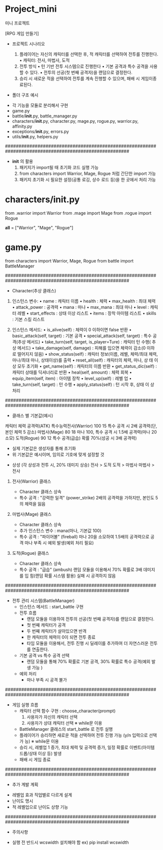 # Project_mini

미니 프로젝트

[RPG 게임 만들기]

- 프로젝트 시나리오

  1. 플레이어는 자신의 캐릭터를 선택한 후, 적 캐릭터를 선택하여 전투를 진행한다.
     • 캐릭터: 전사, 마법사, 도적
  2. 전투 방식 • 턴 기반 전투 시스템으로 진행한다 • 기본 공격과 특수 공격을 사용
     할 수 있다. • 전투의 선공(첫 번째 공격자)을 랜덤으로 결정한다.
  3. 승리 시 새로운 적을 선택하여 전투를 계속 진행할 수 있으며, 패배 시 게임이종
     료된다.

- 폴더 구조 예시

* 각 기능을 모듈로 분리해서 구현
* game.py
* battle/**init**.py, battle_manager.py
* characters/**init**.py, character.py, mage.py, rogue.py, warrior.py,
  affinity.py
* exceptions/**init**.py, errors.py
* utils/**init**.py, helpers.py

######################################################################################################

- **init** 의 활용
  1. 패키지가 import될 때 초기화 코드 실행 가능
  2. from characters import Warrior, Mage, Rogue 처럼 간단한 import 가능
  3. 패키지 초기화 시 필요한 설정(공통 로깅, 상수 로드 등)을 한 곳에서 처리 가능

# characters/**init**.py

from .warrior import Warrior from .mage import Mage from .rogue import Rogue

**all** = ["Warrior", "Mage", "Rogue"]

# game.py

from characters import Warrior, Mage, Rogue from battle import BattleManager

######################################################################################################

- Character(추상 클래스)

1. 인스턴스 변수: • name : 캐릭터 이름 • health : 체력 • max_health : 최대 체력
   • attack_power : 공격력 • mana : 마나 • max_mana : 최대 마나 • level : 캐릭터
   레벨 • start_effects : 상태 이상 리스트 • items : 장착 아이템 리스트 • skills
   : 기본 스킬 리스트

2. 인스턴스 메서드: • is_alive(self) : 체력이 0 이하이면 false 반환 •
   basic_attack(self, target) : 기본 공격 • special_attack(self, target) : 특수
   공격(추상 메서드) • take_turn(self, target, is_player=Ture) : 캐릭터 턴 수행(
   추상 메서드) • take_damage(self, damage) : 피해를 입으면 체력이 감소(0 이하로
   떨어지지 않음) • show_status(self) : 캐릭터 정보(이름, 레벨, 체력/최대 체력,
   마나/최대 마나, 상태이상)를 출력 • reset_all(self) : 캐릭터의 체력, 마나, 상
   태 이상 모두 초기화 • get_name(self) : 캐릭터의 이름 반환 •
   get_status_dic(self) : 캐릭터 상태를 딕셔너리로 반환 • heal(self, amount) :
   체력 회복 • equip_item(self, item) : 아이템 장착 • level_up(self) : 레벨 업 •
   take_turn(self, target) : 턴 수행 • apply_status(self) : 턴 시작 후, 상태 이
   상 처리

######################################################################################################

- 클래스 별 기본값(예시)

캐릭터 체력 공격력(ATK) 특수능력전사(Warrior) 100 15 특수 공격 시 2배 공격력(단,
본인 체력 5 감소) 마법사(Mage) 80 18 마나 100, 특수 공격 시 1.5배 공격력(마나 20
소모) 도적(Rogue) 90 12 특수 공격(급습) 확률 70%(성공 시 3배 공격력)

- 실제 기본값은 생성자를 통해 초기화
- 위 기본값은 예시이며, 임의로 기호에 맞게 설정할 것

* 상성 (각 상성과 전투 시, 20% 데미지 상승) 전사 > 도적 도적 > 마법사 마법사 >
  전사

1. 전사(Warrior) 클래스

   - Character 클래스 상속
   - 특수 공격 : "강력한 일격" (power_strike) 2배의 공격력을 가하지만, 본인도 5
     의 체력을 잃음

2. 마법사(Mage) 클래스

   - Character 클래스 상속
   - 추가 인스턴스 변수 : mana(마나, 기본값 100)
   - 특수 공격 : "파이어볼" (fireball) 마나 20을 소모하여 1.5배의 공격력으로 공
     격 마나 부족 시 예외 발생(예외 처리 필요)

3. 도적(Rogue) 클래스
   - Character 클래스 상속
   - 특수 공격 : "급습" (ambush) 랜덤 모듈을 이용해서 70% 확률로 3배 데미지를 입
     힘(랜덤 확률 시스템 활용) 실패 시 공격하지 않음

######################################################################################################

- 전투 관리 시스템(BattleManager)
  - 인스턴스 메서드 : start_battle 구현
  - 전투 흐름
    - 랜덤 모듈을 이용하여 전투의 선공(첫 번째 공격자)를 랜덤으로 결정한다.
    - 첫 번째 캐릭터가 공격
    - 두 번째 캐릭터가 살아있으면 반격
    - 한 캐릭터의 체력이 0이 되면 전투 종료
    - 타임 모듈을 이용해서, 전투 진행 시 딜레이를 추가하여 더 자연스러운 전투를
      연출한다.
  - 기본 공격 vs 특수 공격 선택
    - 랜덤 모듈을 통해 70% 확률로 기본 공격, 30% 확률로 특수 공격(예외 발생 가능
      )
  - 예외 처리
    - 마나 부족 시 공격 불가

######################################################################################################

- 게임 실행 흐름
  - 캐릭터 선택 함수 구현 : choose_character(prompt)
    1. 사용자가 자신의 캐릭터 선택
    2. 사용자가 상대 캐릭터 선택 ※ while문 이용
  - BattleManager 클래스의 start_battle 로 전투 실행
  - 플레이어가 승리하면 새로운 적을 선택하여 전투 진행 가능 (y/n 입력으로 선택가
    능) ※ while문 이용
  - 승리 시, 레벨업 1 증가, 최대 체력 및 공격력 증가, 일정 확률로 이벤트(아이템
    드롭/상태 이상 등) 발생
  - 패배 시 게임 종료

######################################################################################################

- 추가 계발 계획

* 레벨업 효과 직업별로 다르게 설계
* 난이도 명시
* 적 레벨업으로 난이도 상향 기능

######################################################################################################

- 주의사항

* 실행 전 반드시 wcswidth 설치해야 함 ex) pip install wcswidth

